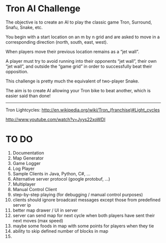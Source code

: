 Tron AI Challenge
====

The objective is to create an AI to play the classic game Tron, Surround, Snafu, Snake, etc.

You begin with a start location on an m by n grid and are asked to move in a corresponding direction (north, south, east, west).

When players move their previous location remains as a “jet wall”.

A player must try to avoid running into their opponents “jet wall”, their own “jet wall”, and outside the “game grid” in order to successfully beat their opposition.

This challenge is pretty much the equivalent of two-player Snake.

The aim is to create AI allowing your Tron bike to beat another, which is easier said than done!


----

Tron Lightcycles: http://en.wikipedia.org/wiki/Tron_(franchise)#Light_cycles


http://www.youtube.com/watch?v=Jyys22xoWDI



TO DO
====
1. Documentation
2. Map Generator
3. Game Logger
4. Log Player
5. Sample Clients in Java, Python, C#, ...
6. Alternative server protocol (google protobuf, ...)
7. Multiplayer
8. Manual Control Client
9. step-by-step playing (for debugging / manual control purposes)
10. clients should ignore broadcast messages except those from predefined server ip
11. better map drawer / UI  in server
12. server can send map for next cycle when both players have sent their next moves (max speed)
13. maybe some foods in map with some points for players when they tie
14. ability to skip defined number of blocks in map
15. 

